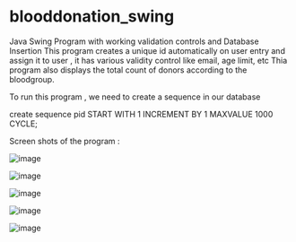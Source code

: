 # blooddonation_swing
Java Swing Program with working validation controls and Database Insertion
This program creates a unique id automatically on user entry and assign it to user , it has various validity control like email, age limit, etc
Thia program also displays the total count of donors according to the bloodgroup.

To run this program , we need to create a sequence in our database 

create sequence pid
START WITH 1
INCREMENT BY 1
MAXVALUE 1000
CYCLE;

Screen shots of the program : 


![image](https://github.com/unofficialmohit/blooddonation_swing/assets/123811704/0c18cebe-7431-45c7-899f-d71d27d3bc19)


![image](https://github.com/unofficialmohit/blooddonation_swing/assets/123811704/21cb576d-3dd7-4bd1-88e2-02729d5f25dc)


![image](https://github.com/unofficialmohit/blooddonation_swing/assets/123811704/a5de44cb-802c-4ce0-bfd2-9b96440d6c79)


![image](https://github.com/unofficialmohit/blooddonation_swing/assets/123811704/dd5470bd-ff05-4f6f-8bd3-640d6b98ef20)


![image](https://github.com/unofficialmohit/blooddonation_swing/assets/123811704/03419c09-831d-40a7-8b8b-4fc5b8160956)


